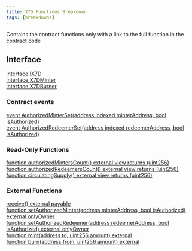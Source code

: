 ```yaml
---
title: X7D Functions Breakdown
tags: [breakdowns]
---
```


Contains the contract functions only with a link to the full function in the contract code

## Interface

[interface IX7D](/contracts/contract-source-code/X7D.sol#L310)\
[interface X7DMinter](/contracts/contract-source-code/X7D.sol#L316)\
[interface X7DBurner](/contracts/contract-source-code/X7D.sol#L330)

### Contract events

[event AuthorizedMinterSet(address indexed minterAddress, bool isAuthorized)](/contracts/contract-source-code/X7D.sol#L393)\
[event AuthorizedRedeemerSet(address indexed redeemerAddress, bool isAuthorized)](/contracts/contract-source-code/X7D.sol#L394)

### Read-Only Functions

[function authorizedMintersCount() external view returns (uint256)](/contracts/contract-source-code/X7D.sol#L400)\
[function authorizedRedeemersCount() external view returns (uint256)](/contracts/contract-source-code/X7D.sol#L404)\
[function circulatingSupply() external view returns (uint256)](/contracts/contract-source-code/X7D.sol#L458)

### External Functions

[receive() external payable](/contracts/contract-source-code/X7D.sol#L398)\
[function setAuthorizedMinter(address minterAddress, bool isAuthorized) external onlyOwner](/contracts/contract-source-code/X7D.sol#L408)\
[function setAuthorizedRedeemer(address redeemerAddress, bool isAuthorized) external onlyOwner](/contracts/contract-source-code/X7D.sol#L428)\
[function mint(address to, uint256 amount) external](/contracts/contract-source-code/X7D.sol#L448)\
[function burn(address from, uint256 amount) external](/contracts/contract-source-code/X7D.sol#L453)
